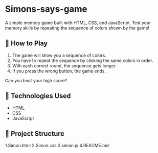 # Simons-says-game

A simple memory game built with HTML, CSS, and JavaScript. Test your memory skills by repeating the sequence of colors shown by the game!

## 🧠 How to Play

1. The game will show you a sequence of colors.
2. You have to repeat the sequence by clicking the same colors in order.
3. With each correct round, the sequence gets longer.
4. If you press the wrong button, the game ends.

Can you beat your high score?

## 🎨 Technologies Used

- HTML
- CSS
- JavaScript

## 📁 Project Structure
1.Simon.html
2.Simon.css
3.simon.js
4.README.md
